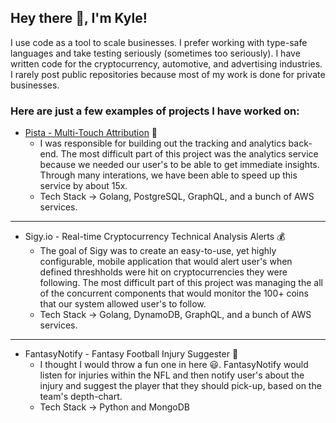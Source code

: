 ## Hey there 👋, I'm Kyle!

I use code as a tool to scale businesses. I prefer working with type-safe languages and take testing seriously (sometimes too seriously). I have written code for the cryptocurrency, automotive, and advertising industries. I rarely post public repositories because most of my work is done for private businesses. 

### Here are just a few examples of projects I have worked on:

* [Pista - Multi-Touch Attribution](https://usepista.com?utm_source=github) :rocket:
  * I was responsible for building out the tracking and analytics back-end. The most difficult part of this project was the analytics service because we needed our user's to be able to get immediate insights. Through many interations, we have been able to speed up this service by about 15x.
  * Tech Stack -> Golang, PostgreSQL, GraphQL, and a bunch of AWS services.
---

* Sigy.io - Real-time Cryptocurrency Technical Analysis Alerts :moneybag:
  * The goal of Sigy was to create an easy-to-use, yet highly configurable, mobile application that would alert user's when defined threshholds were hit on cryptocurrencies they were following. The most difficult part of this project was managing the all of the concurrent components that would monitor the 100+ coins that our system allowed user's to follow.
  * Tech Stack -> Golang, DynamoDB, GraphQL, and a bunch of AWS services. 

---

* FantasyNotify - Fantasy Football Injury Suggester :football:
  * I thought I would throw a fun one in here :smiley:. FantasyNotify would listen for injuries within the NFL and then notify user's about the injury and suggest the player that they should pick-up, based on the team's depth-chart.
  * Tech Stack -> Python and MongoDB
